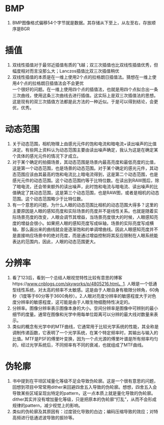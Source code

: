 # BMP
1. BMP图像格式偏移54个字节就是数据。其存储从下至上，从左至右，存放顺序是BGR  
# 插值
1. 双线性插值对于最邻近插值有质的飞越；双三次插值也比双线性插值优秀，但幅度相对而言没那么大；Lanczos插值比双三次插值稍优  
2. 双线性插值的本质是在一维上使用2个点的拉格朗日插值法。猜想在一维上使用4个点的拉格朗日插值法会不会更优  
   一个很好的问题。在一维上使用四个点的插值法，也就是用四个点拟合出一条三次曲线，使用这条三次曲线去进行插值。这实际上是双三次插值法的思想。这是现有的双三次插值方法都是此方法的一种近似。于是可以得到结论，会更优，优秀。
# 动态范围
1. 关于动态范围，相机物理上由感光元件的饱和电流和暗电流+读出噪声的比值决定。有些网上资料认为动态范围主要由读出噪声确定，我认为这是在确定某个具体的感光元件的情况下才成立。 
2. 对于某个确定的拍摄场景，其动态范围是场景内最高亮度和最低亮度的比值，这是第一个动态范围，也是场景的动态范围。对于某个确定的感光元件，其动态范围应该由其最高的饱和电流比上暗电流得到，这是第二个动态范围，也是感光元件的动态范围。这个动态范围约等于比特位数。在读出到RAW图后，除了暗电流，还会带来额外的读出噪声，此时饱和电流与暗电流、读出噪声的比值确定了其动态范围，这是第三个动态范围，也是RAW图，或者是相机的动态范围。这个动态范围略少于比特位数。 
3. 有一个意思的问题，为什么人眼的动态范围比相机的动态范围大得多？这里的主要原因是人眼的感知亮度和实际场景的亮度并不是线性关系。也就是随着实际场景亮度的改变，人眼会调节其增益，当场景亮度很大的时候，人眼感知亮度的增益会很小。如果把人眼的感知亮度写成纵轴，场景的实际亮度写成横轴，那么画出来的曲线就会是逐渐饱和的单调增曲线。因此人眼感知亮度并不是直接响应场景中的绝对亮度，而是通过增益控制将其反应限制在人眼系统能表达的范围内，因此，人眼的动态范围更大。 
# 分辨率
1. 看了123后，看到一个总结人眼视觉特性比较有意思的博客https://www.cnblogs.com/skyworks/p/4805216.html。1. 人眼是一个低通型线性系统，对太高的频率不太敏感。这是由于人眼自身有极限分辨角，60角秒（1度等于60分等于3600角秒）。2.人眼对亮度分辨率的敏感程度大于对色度分辨率的敏感程度，这可能是由于人眼生物细胞特性决定的。  
2. 分辨率。图像分辨率表示图像本身的大小。空间分辨率是图像中可辨别的最小细节的度量。通常在图像和光学中用每单位距离可以分辨的最大线对数量来表示。 
3. 类似的概念有光学中的MTF曲线，它通常用于比较光学系统的性能，其全称是调制传递函数，它表明了一个光学系统，在某个特定频率时，其输出与输入的比值。MTF是PSF的傅里叶变换，因为一个点光源的傅里叶谱是所有频率均匀的，经过光学系统后，不同频率有不同的衰减，也就组成了MTF曲线。 
# 伪轮廓
1. 书中提到在平坦区域量化等级不足会导致伪轮廓。这是一个很有意思的问题，回想到项目中常常用dither来回避四舍五入导致的伪轮廓。想想，四舍五入会导致某些区域呈现出特定的pattern，这一点本质上就是量化导致的伪轮廓。dither其实并没有增加量化等级，只是把原本的伪轮廓“打乱”，从而不会形成规律的pattern，减少视觉上的影响。 
2. 类似的伪轮廓及其原因有：过度锐化导致的白边；编码压缩导致的效应；对特高频进行低通滤波导致的振铃等。 